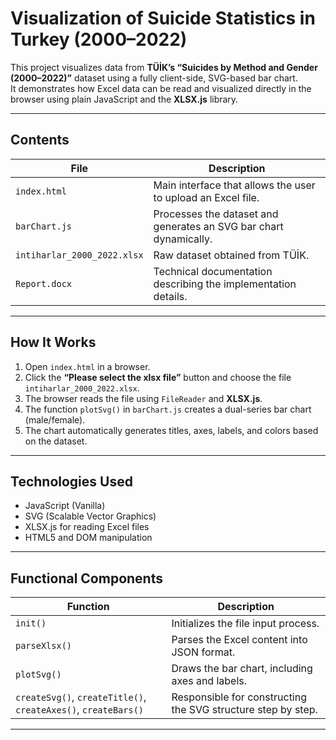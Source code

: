 # Visualization of Suicide Statistics in Turkey (2000–2022)

This project visualizes data from **TÜİK’s “Suicides by Method and Gender (2000–2022)”** dataset using a fully client-side, SVG-based bar chart.  
It demonstrates how Excel data can be read and visualized directly in the browser using plain JavaScript and the **XLSX.js** library.

---

## Contents

| File | Description |
|------|--------------|
| `index.html` | Main interface that allows the user to upload an Excel file. |
| `barChart.js` | Processes the dataset and generates an SVG bar chart dynamically. |
| `intiharlar_2000_2022.xlsx` | Raw dataset obtained from TÜİK. |
| `Report.docx` | Technical documentation describing the implementation details. |

---

## How It Works

1. Open `index.html` in a browser.  
2. Click the **“Please select the xlsx file”** button and choose the file `intiharlar_2000_2022.xlsx`.  
3. The browser reads the file using `FileReader` and **XLSX.js**.  
4. The function `plotSvg()` in `barChart.js` creates a dual-series bar chart (male/female).  
5. The chart automatically generates titles, axes, labels, and colors based on the dataset.

---

## Technologies Used

- JavaScript (Vanilla)
- SVG (Scalable Vector Graphics)
- XLSX.js for reading Excel files
- HTML5 and DOM manipulation

---

## Functional Components

| Function | Description |
|-----------|-------------|
| `init()` | Initializes the file input process. |
| `parseXlsx()` | Parses the Excel content into JSON format. |
| `plotSvg()` | Draws the bar chart, including axes and labels. |
| `createSvg()`, `createTitle()`, `createAxes()`, `createBars()` | Responsible for constructing the SVG structure step by step. |

---
